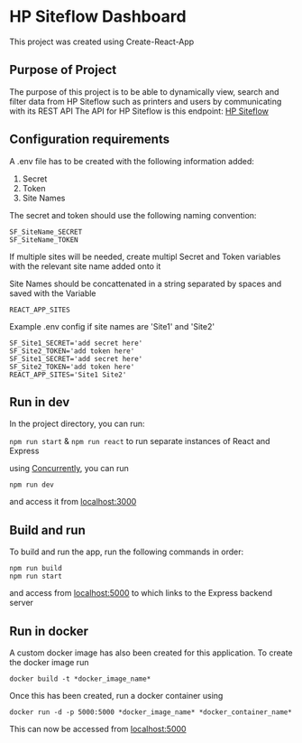 # HP Siteflow Dashboard

This project was created using Create-React-App

## Purpose of Project

The purpose of this project is to be able to dynamically view, search and filter data from HP Siteflow such as printers and users by communicating with its REST API
The API for HP Siteflow is this endpoint: [HP Siteflow](https://pro-api.oneflowcloud.com/api)

## Configuration requirements

A .env file has to be created with the following information added:

1. Secret
2. Token
3. Site Names

The secret and token should use the following naming convention:

```
SF_SiteName_SECRET
SF_SiteName_TOKEN
```

If multiple sites will be needed, create multipl Secret and Token variables with the relevant site name added onto it

Site Names should be concattenated in a string separated by spaces and saved with the Variable

`REACT_APP_SITES`

Example .env config if site names are 'Site1' and 'Site2'
```
SF_Site1_SECRET='add secret here'
SF_Site2_TOKEN='add token here'
SF_Site1_SECRET='add secret here'
SF_Site2_TOKEN='add token here'
REACT_APP_SITES='Site1 Site2'
```

## Run in dev

In the project directory, you can run:

`npm run start` & `npm run react` to run separate instances of React and Express

using [Concurrently](https://www.npmjs.com/package/concurrently), you can run

`npm run dev`

and access it from [localhost:3000](http://localhost:3000)

## Build and run

To build and run the app, run the following commands in order:

```
npm run build
npm run start
```

and access from [localhost:5000](http://localhost:5000) to which links to the Express backend server

## Run in docker

A custom docker image has also been created for this application. To create the docker image run 

`docker build -t *docker_image_name*`

Once this has been created, run a docker container using

`docker run -d -p 5000:5000 *docker_image_name* *docker_container_name*`

This can now be accessed from [localhost:5000](http://localhost:5000)